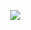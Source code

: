   ㅤㅤㅤㅤㅤㅤㅤ    ㅤㅤㅤㅤㅤㅤㅤ    ㅤㅤ![](https://i.pinimg.com/474x/bd/ee/08/bdee081856c98506b78ff1aa765157e8.jpg)
